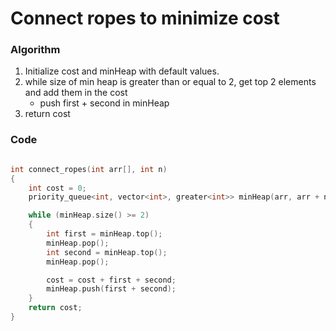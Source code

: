 # Connect ropes to minimize cost

### Algorithm

1. Initialize cost and minHeap with default values.
2. while size of min heap is greater than or equal to 2, get top 2 elements and add them in the cost
    - push first + second in minHeap
3. return cost

### Code

```cpp

int connect_ropes(int arr[], int n)
{
    int cost = 0;
    priority_queue<int, vector<int>, greater<int>> minHeap(arr, arr + n);

    while (minHeap.size() >= 2)
    {
        int first = minHeap.top();
        minHeap.pop();
        int second = minHeap.top();
        minHeap.pop();

        cost = cost + first + second;
        minHeap.push(first + second);
    }
    return cost;
}
```
